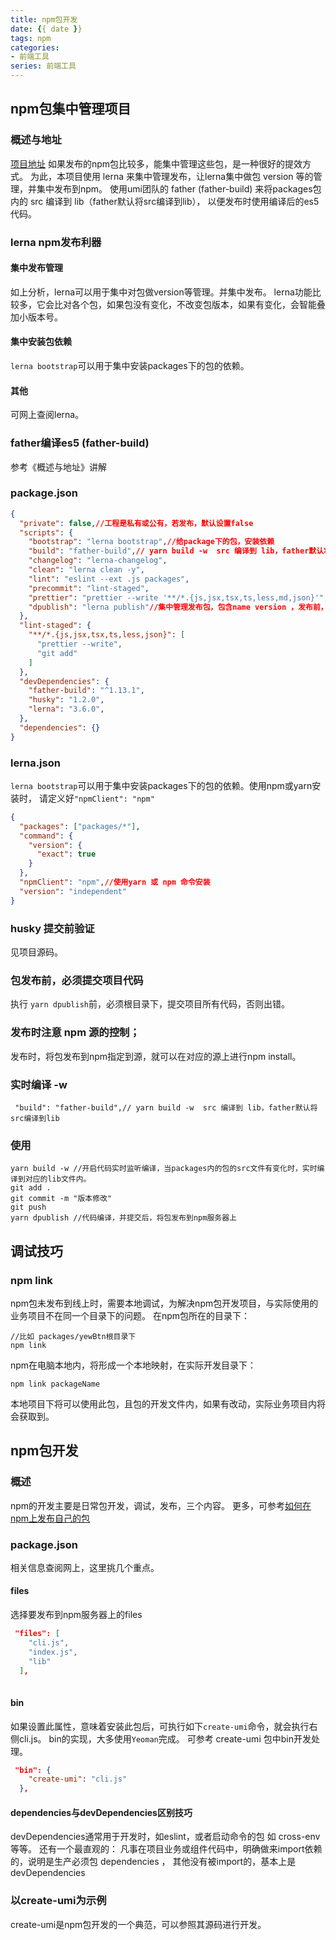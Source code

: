```yaml
---
title: npm包开发
date: {{ date }}
tags: npm
categories: 
- 前端工具
series: 前端工具
---
```


## npm包集中管理项目

### 概述与地址
[项目地址](https://github.com/YeWills/npmtest)
如果发布的npm包比较多，能集中管理这些包，是一种很好的提效方式。
为此，本项目使用 lerna 来集中管理发布，让lerna集中做包 version 等的管理，并集中发布到npm。
使用umi团队的 father (father-build) 来将packages包内的 src 编译到 lib（father默认将src编译到lib），
以便发布时使用编译后的es5代码。

### lerna npm发布利器
#### 集中发布管理
如上分析，lerna可以用于集中对包做version等管理。并集中发布。
lerna功能比较多，它会比对各个包，如果包没有变化，不改变包版本，如果有变化，会智能叠加小版本号。
#### 集中安装包依赖
`lerna bootstrap`可以用于集中安装packages下的包的依赖。
#### 其他
可网上查阅lerna。

### father编译es5 (father-build)
参考《概述与地址》讲解

### package.json
```json
{
  "private": false,//工程是私有或公有，若发布，默认设置false
  "scripts": {
    "bootstrap": "lerna bootstrap",//给package下的包，安装依赖
    "build": "father-build",// yarn build -w  src 编译到 lib，father默认将src编译到lib
    "changelog": "lerna-changelog",
    "clean": "lerna clean -y",
    "lint": "eslint --ext .js packages",
    "precommit": "lint-staged",
    "prettier": "prettier --write '**/*.{js,jsx,tsx,ts,less,md,json}'",
    "dpublish": "lerna publish"//集中管理发布包，包含name version ，发布前，将根目录下git push
  },
  "lint-staged": {
    "**/*.{js,jsx,tsx,ts,less,json}": [
      "prettier --write",
      "git add"
    ]
  },
  "devDependencies": {
    "father-build": "^1.13.1",
    "husky": "1.2.0",
    "lerna": "3.6.0",
  },
  "dependencies": {}
}
```
### lerna.json
`lerna bootstrap`可以用于集中安装packages下的包的依赖。使用npm或yarn安装时，
请定义好`"npmClient": "npm"`
```json
{
  "packages": ["packages/*"],
  "command": {
    "version": {
      "exact": true
    }
  },
  "npmClient": "npm",//使用yarn 或 npm 命令安装
  "version": "independent"
}
```
### husky 提交前验证
见项目源码。
### 包发布前，必须提交项目代码
执行 `yarn dpublish`前，必须根目录下，提交项目所有代码，否则出错。
### 发布时注意 npm 源的控制；
发布时，将包发布到npm指定到源，就可以在对应的源上进行npm install。

### 实时编译 -w
```
 "build": "father-build",// yarn build -w  src 编译到 lib，father默认将src编译到lib
```
### 使用
```
yarn build -w //开启代码实时监听编译，当packages内的包的src文件有变化时，实时编译到对应的lib文件内。
git add .
git commit -m "版本修改"
git push
yarn dpublish //代码编译，并提交后，将包发布到npm服务器上
```


## 调试技巧
### npm link
npm包未发布到线上时，需要本地调试，为解决npm包开发项目，与实际使用的业务项目不在同一个目录下的问题。
在npm包所在的目录下：
```
//比如 packages/yewBtn根目录下
npm link
```
npm在电脑本地内，将形成一个本地映射，在实际开发目录下：
```
npm link packageName
```
本地项目下将可以使用此包，且包的开发文件内，如果有改动，实际业务项目内将会获取到。

## npm包开发
### 概述
npm的开发主要是日常包开发，调试，发布，三个内容。
更多，可参考[如何在npm上发布自己的包](https://www.jianshu.com/p/f33a919443ed)

### package.json
相关信息查阅网上，这里挑几个重点。
#### files
选择要发布到npm服务器上的files
```json
 "files": [
    "cli.js",
    "index.js",
    "lib"
  ],
 
```
#### bin
如果设置此属性，意味着安装此包后，可执行如下`create-umi`命令，就会执行右侧cli.js。
bin的实现，大多使用`Yeoman`完成。
可参考 create-umi 包中bin开发处理。
```json
 "bin": {
    "create-umi": "cli.js"
  },
```
#### dependencies与devDependencies区别技巧
devDependencies通常用于开发时，如eslint，或者启动命令的包 如 cross-env 等等。
还有一个最直观的：
凡事在项目业务或组件代码中，明确做来import依赖的，说明是生产必须包 dependencies ，
其他没有被import的，基本上是 devDependencies

### 以create-umi为示例
create-umi是npm包开发的一个典范，可以参照其源码进行开发。